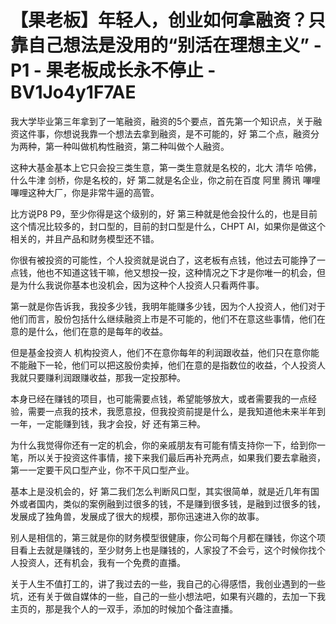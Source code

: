 # 【果老板】年轻人，创业如何拿融资？只靠自己想法是没用的“别活在理想主义” - P1 - 果老板成长永不停止 - BV1Jo4y1F7AE

我大学毕业第三年拿到了一笔融资，融资的5个要点，首先第一个知识点，关于融资这件事，你想说我靠一个想法去拿到融资，是不可能的，好 第二个点，融资分为两种，第一种叫做机构性融资，第二种叫做个人融资。

这种大基金基本上它只会投三类生意，第一类生意就是名校的，北大 清华 哈佛，什么牛津 剑桥，你是名校的，好 第二就是名企业，你之前在百度 阿里 腾讯 嗶哩嗶哩这种大厂，你是非常牛逼的高管。

比方说P8 P9，至少你得是这个级别的，好 第三种就是他会投什么的，也是目前这个情况比较多的，封口型的，目前的封口型是什么，CHPT AI，如果你是做这个相关的，并且产品和财务模型还不错。

你很有被投资的可能性，个人投资就是说白了，这老板有点钱，他过去可能挣了一点钱，他也不知道这钱干嘛，他又想投一投，这种情况之下才是你唯一的机会，但是为什么我说你基本也没机会，因为这种个人投资人只看两件事。

第一就是你告诉我，我投多少钱，我明年能赚多少钱，因为个人投资人，他们对于他们而言，股份包括什么继续融资上市是不可能的，他们不在意这些事情，他们在意的是什么，他们在意的是每年的收益。

但是基金投资人 机构投资人，他们不在意你每年的利润跟收益，他们只在意你能不能融下一轮，他们可以把这股份卖掉，他们在意的是指数位的收益，个人投资人我就只要赚利润跟赚收益，那我一定投那种。

本身已经在赚钱的项目，也可能需要点钱，希望能够放大，或者需要我的一点经验，需要一点我的技术，我愿意投，但我投资前提是什么，是我知道他未来半年到一年，一定能赚到钱，我才会投，好 还有第三种。

为什么我觉得你还有一定的机会，你的亲戚朋友有可能有情支持你一下，给到你一笔，所以关于投资这件事情，接下来我们最后再补充两点，如果我们要去拿融资，第一一定要干风口型产业，你不干风口型产业。

基本上是没机会的，好 第二我们怎么判断风口型，其实很简单，就是近几年有国外或者国内，类似的案例融到过很多的钱，不是赚到很多钱，是融到过很多的钱，发展成了独角兽，发展成了很大的规模，那你迅速进入你的故事。

别人是相信的，第三就是你的财务模型很健康，你公司每个月都在赚钱，你这个项目看上去就是赚钱的，至少财务上也是赚钱的，人家投了不会亏，这个时候你找个人投资人，还有机会，我有一个免费的直播。

关于人生不值打工的，讲了我过去的一些，我自己的心得感悟，我创业遇到的一些坑，还有关于做自媒体的一些，自己的一些小想法吧，如果有兴趣的，去加一下我主页的，那是我个人的一双手，添加的时候加个备注直播。

